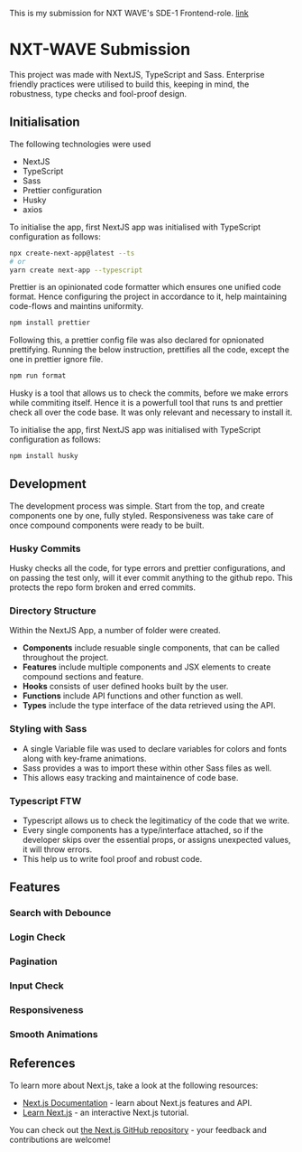 This is my submission for NXT WAVE's SDE-1 Frontend-role. [link](https://nxt-wave-eshaan.netlify.app/)

# NXT-WAVE Submission

This project was made with NextJS, TypeScript and Sass. Enterprise friendly practices were utilised to build this, keeping in mind, the robustness, type checks and fool-proof design.

## Initialisation

The following technologies were used

- NextJS
- TypeScript
- Sass
- Prettier configuration
- Husky
- axios

To initialise the app, first NextJS app was initialised with TypeScript configuration as follows:

```bash
npx create-next-app@latest --ts
# or
yarn create next-app --typescript
```

Prettier is an opinionated code formatter which ensures one unified code format. Hence configuring the project in accordance to it, help maintaining code-flows and maintins uniformity.

```bash
npm install prettier
```

Following this, a prettier config file was also declared for opnionated prettifying. Running the below instruction, prettifies all the code, except the one in prettier ignore file.

```bash
npm run format
```

Husky is a tool that allows us to check the commits, before we make errors while commiting itself. Hence it is a powerfull tool that runs ts and prettier check all over the code base. It was only relevant and necessary to install it.

To initialise the app, first NextJS app was initialised with TypeScript configuration as follows:

```bash
npm install husky
```

## Development

The development process was simple. Start from the top, and create components one by one, fully styled. Responsiveness was take care of once compound components were ready to be built.

### Husky Commits

Husky checks all the code, for type errors and prettier configurations, and on passing the test only, will it ever commit anything to the github repo. This protects the repo form broken and erred commits.

### Directory Structure

Within the NextJS App, a number of folder were created.

- **Components** include resuable single components, that can be called throughout the project.
- **Features** include multiple components and JSX elements to create compound sections and feature.
- **Hooks** consists of user defined hooks built by the user.
- **Functions** include API functions and other function as well.
- **Types** include the type interface of the data retrieved using the API.

### Styling with Sass

- A single Variable file was used to declare variables for colors and fonts along with key-frame animations.
- Sass provides a was to import these within other Sass files as well.
- This allows easy tracking and maintainence of code base.

### Typescript FTW

- Typescript allows us to check the legitimaticy of the code that we write.
- Every single components has a type/interface attached, so if the developer skips over the essential props, or assigns unexpected values, it will throw errors.
- This help us to write fool proof and robust code.

## Features

### Search with Debounce

### Login Check

### Pagination

### Input Check

### Responsiveness

### Smooth Animations

## References

To learn more about Next.js, take a look at the following resources:

- [Next.js Documentation](https://nextjs.org/docs) - learn about Next.js features and API.
- [Learn Next.js](https://nextjs.org/learn) - an interactive Next.js tutorial.

You can check out [the Next.js GitHub repository](https://github.com/vercel/next.js/) - your feedback and contributions are welcome!
